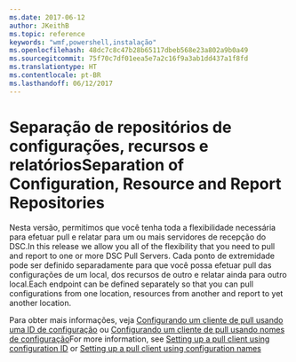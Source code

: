 ```yaml
---
ms.date: 2017-06-12
author: JKeithB
ms.topic: reference
keywords: "wmf,powershell,instalação"
ms.openlocfilehash: 48dc7c8c47b28b65117dbeb568e23a802a9b0a49
ms.sourcegitcommit: 75f70c7df01eea5e7a2c16f9a3ab1dd437a1f8fd
ms.translationtype: HT
ms.contentlocale: pt-BR
ms.lasthandoff: 06/12/2017
---
```

# <a name="separation-of-configuration-resource-and-report-repositories"></a><span data-ttu-id="00122-102">Separação de repositórios de configurações, recursos e relatórios</span><span class="sxs-lookup"><span data-stu-id="00122-102">Separation of Configuration, Resource and Report Repositories</span></span>

<span data-ttu-id="00122-103">Nesta versão, permitimos que você tenha toda a flexibilidade necessária para efetuar pull e relatar para um ou mais servidores de recepção do DSC.</span><span class="sxs-lookup"><span data-stu-id="00122-103">In this release we allow you all of the flexibility that you need to pull and report to one or more DSC Pull Servers.</span></span> <span data-ttu-id="00122-104">Cada ponto de extremidade pode ser definido separadamente para que você possa efetuar pull das configurações de um local, dos recursos de outro e relatar ainda para outro local.</span><span class="sxs-lookup"><span data-stu-id="00122-104">Each endpoint can be defined separately so that you can pull configurations from one location, resources from another and report to yet another location.</span></span> 

<span data-ttu-id="00122-105">Para obter mais informações, veja [Configurando um cliente de pull usando uma ID de configuração](https://msdn.microsoft.com/powershell/dsc/pullclientconfigid) ou [Configurando um cliente de pull usando nomes de configuração](https://msdn.microsoft.com/powershell/dsc/pullclientconfignames)</span><span class="sxs-lookup"><span data-stu-id="00122-105">For more information, see [Setting up a pull client using configuration ID](https://msdn.microsoft.com/powershell/dsc/pullclientconfigid) or [Setting up a pull client using configuration names](https://msdn.microsoft.com/powershell/dsc/pullclientconfignames)</span></span>

